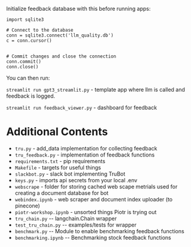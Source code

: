 Initialize feedback database with this before running apps:

```
import sqlite3

# Connect to the database
conn = sqlite3.connect('llm_quality.db')
c = conn.cursor()


# Commit changes and close the connection
conn.commit()
conn.close()
```

You can then run:

`streamlit run gpt3_streamlit.py` - template app where llm is called and feedback is logged.

`streamlit run feedback_viewer.py` - dashboard for feedback
# Additional Contents

- `tru.py` - add_data implementation for collecting feedback
- `tru_feedback.py` - implementation of feedback functions
- `requirements.txt` - pip requirements
- `Makefile` - targets for useful things
- `slackbot.py` - slack bot implementing TruBot
- `keys.py` - imports api secrets from your local .env
- `webscrape` - folder for storing cached web scape metrials used for creating a document database for bot
- `webindex.ipynb` - web scraper and document index uploader (to pinecone)
- `piotr-workshop.ipynb` - unsorted things Piotr is trying out
- `tru_chain.py` -- langchain.Chain wrapper
- `test_tru_chain.py` -- examples/tests for wrapper
- `benchmark.py` -- Module to enable benchmarking feedback functions
- `benchmarking.ipynb` -- Benchmarking stock feedback functions